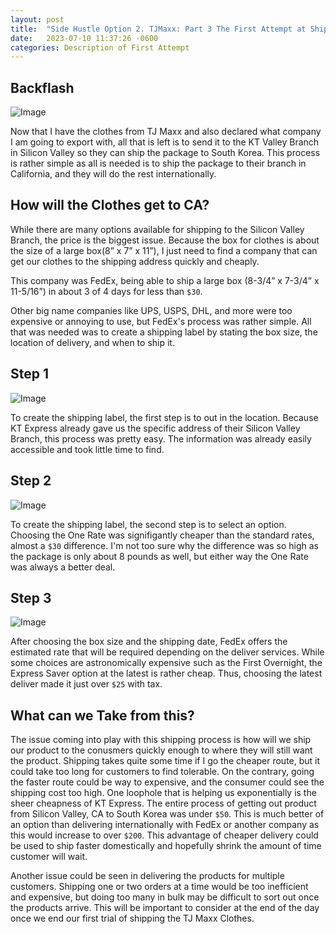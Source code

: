 ```yaml
---
layout: post
title:  "Side Hustle Option 2. TJMaxx: Part 3 The First Attempt at Shipping with KT Express"
date:   2023-07-10 11:37:26 -0600
categories: Description of First Attempt
---
```


## Backflash

![Image](https://res.cloudinary.com/dsdmfz9bs/image/upload/v1689126587/kt-about_c9t8f3.jpg)

Now that I have the clothes from TJ Maxx and also declared what company I am going to export with, all that is left is to send it to the KT Valley Branch in Silicon Valley so they can ship the package to South Korea. This process is rather simple as all is needed is to ship the package to their branch in California, and they will do the rest internationally.

## How will the Clothes get to CA?

While there are many options available for shipping to the Silicon Valley Branch, the price is the biggest issue. Because the box for clothes is about the size of a large box(8” x 7” x 11”), I just need to find a company that can get our clothes to the shipping address quickly and cheaply.

This company was FedEx, being able to ship a large box (8-3/4” x 7-3/4” x 11-5/16”) in about 3 of 4 days for less than `$30`.

Other big name companies like UPS, USPS, DHL, and more were too expensive or annoying to use, but FedEx's process was rather simple. All that was needed was to create a shipping label by stating the box size, the location of delivery, and when to ship it.

## Step 1

![Image](https://res.cloudinary.com/dsdmfz9bs/image/upload/v1689731457/Screen_Shot_2023-07-18_at_7.12.25_PM_ldkm7v.png)

To create the shipping label, the first step is to out in the location. Because KT Express already gave us the specific address of their Silicon Valley Branch, this process was pretty easy. The information was already easily accessible and took little time to find.

## Step 2

![Image](https://res.cloudinary.com/dsdmfz9bs/image/upload/v1689731223/Screen_Shot_2023-07-18_at_7.12.35_PM_ypckcb.png)

To create the shipping label, the second step is to select an option. Choosing the One Rate was signifigantly cheaper than the standard rates, almost a `$30` difference. I'm not too sure why the difference was so high as the package is only about 8 pounds as well, but either way the One Rate was always a better deal.

## Step 3

![Image](https://res.cloudinary.com/dsdmfz9bs/image/upload/v1689731607/Screen_Shot_2023-07-18_at_7.53.09_PM_ybriua.png)

After choosing the box size and the shipping date, FedEx offers the estimated rate that will be required depending on the deliver services. While some choices are astronomically expensive such as the First Overnight, the Express Saver option at the latest is rather cheap. Thus, choosing the latest deliver made it just over `$25` with tax.

## What can we Take from this?

The issue coming into play with this shipping process is how will we ship our product to the conusmers quickly enough to where they will still want the product. Shipping takes quite some time if I go the cheaper route, but it could take too long for customers to find tolerable. On the contrary, going the faster route could be way to expensive, and the consumer could see the shipping cost too high. One loophole that is helping us exponentially is the sheer cheapness of KT Express. The entire process of getting out product from Silicon Valley, CA to South Korea was under `$50`. This is much better of an option than delivering internationally with FedEx or another company as this would increase to over `$200`. This advantage of cheaper delivery could be used to ship faster domestically and hopefully shrink the amount of time customer will wait.

Another issue could be seen in delivering the products for multiple customers. Shipping one or two orders at a time would be too inefficient and expensive, but doing too many in bulk may be difficult to sort out once the products arrive. This will be important to consider at the end of the day once we end our first trial of shipping the TJ Maxx Clothes.
